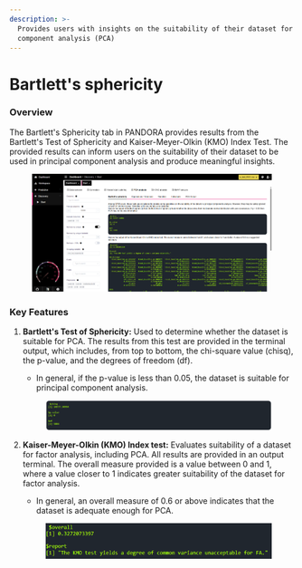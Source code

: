 ```yaml
---
description: >-
  Provides users with insights on the suitability of their dataset for principal
  component analysis (PCA)
---
```


# Bartlett's sphericity

### Overview

The Bartlett's Sphericity tab in PANDORA provides results from the Bartlett's Test of Sphericity and Kaiser-Meyer-Olkin (KMO) Index Test. The provided results can inform users on the suitability of their dataset to be used in principal component analysis and produce meaningful insights.

<figure><img src="../../../.gitbook/assets/image.png" alt=""><figcaption></figcaption></figure>

### Key Features

1.  **Bartlett's Test of Sphericity:** Used to determine whether the dataset is suitable for PCA. The results from this test are provided in the terminal output, which includes, from top to bottom, the chi-square value (chisq), the p-value, and the degrees of freedom (df).

    * In general, if the p-value is less than 0.05, the dataset is suitable for principal component analysis.

    <figure><img src="../../../.gitbook/assets/Bartletts_Sphericity.png" alt=""><figcaption></figcaption></figure>
2.  **Kaiser-Meyer-Olkin (KMO) Index test:** Evaluates suitability of a dataset for factor analysis, including PCA. All results are provided in an output terminal. The overall measure provided is a value between 0 and 1, where a value closer to 1 indicates greater suitability of the dataset for factor analysis.

    * In general, an overall measure of 0.6 or above indicates that the dataset is adequate enough for PCA.



    <figure><img src="../../../.gitbook/assets/KMO.png" alt=""><figcaption></figcaption></figure>

